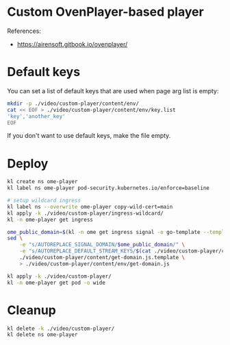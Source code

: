 
# Custom OvenPlayer-based player

References:
- https://airensoft.gitbook.io/ovenplayer/

# Default keys

You can set a list of default keys that are used when page arg list is empty:

```bash
mkdir -p ./video/custom-player/content/env/
cat << EOF > ./video/custom-player/content/env/key.list
'key','another_key'
EOF
```

If you don't want to use default keys, make the file empty.

# Deploy

```bash
kl create ns ome-player
kl label ns ome-player pod-security.kubernetes.io/enforce=baseline

# setup wildcard ingress
kl label ns --overwrite ome-player copy-wild-cert=main
kl apply -k ./video/custom-player/ingress-wildcard/
kl -n ome-player get ingress

ome_public_domain=$(kl -n ome get ingress signal -o go-template --template "{{ (index .spec.rules 0).host}}")
sed \
    -e "s/AUTOREPLACE_SIGNAL_DOMAIN/$ome_public_domain/" \
    -e "s/AUTOREPLACE_DEFAULT_STREAM_KEYS/$(cat ./video/custom-player/content/env/key.list)/" \
    ./video/custom-player/content/get-domain.js.template \
    > ./video/custom-player/content/env/get-domain.js

kl apply -k ./video/custom-player/
kl -n ome-player get pod -o wide
```

# Cleanup

```bash
kl delete -k ./video/custom-player/
kl delete ns ome-player
```
